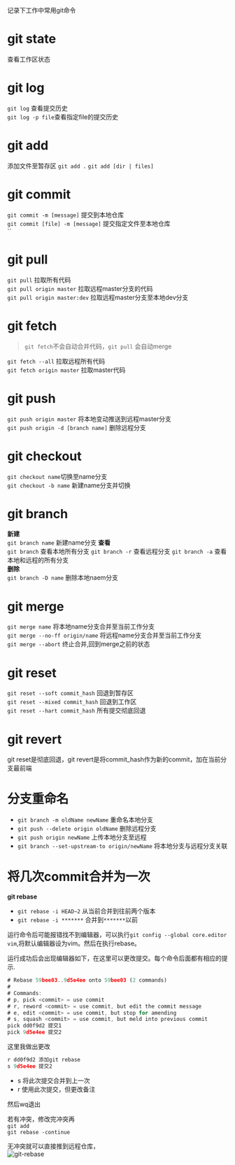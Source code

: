 记录下工作中常用git命令

# git state
查看工作区状态

# git log  

`git log` 查看提交历史   
`git log -p file`查看指定file的提交历史   

# git add 

添加文件至暂存区 
`git add .`
`git add [dir | files]`

# git commit   

`git commit -m [message]` 提交到本地仓库  
`git commit [file] -m [message]` 提交指定文件至本地仓库    
``

# git pull

`git pull` 拉取所有代码    
`git pull origin master` 拉取远程master分支的代码   
`git pull origin master:dev` 拉取远程master分支至本地dev分支   

# git fetch  
> `git fetch`不会自动合并代码，`git pull` 会自动merge  

`git fetch --all` 拉取远程所有代码  
`git fetch origin master` 拉取master代码

# git push 

`git push origin master` 将本地变动推送到远程master分支   
`git push origin -d [branch name]` 删除远程分支


# git checkout  

`git checkout name`切换至name分支   
`git checkout -b name` 新建name分支并切换   

# git branch  

**新建**   
`git branch name` 新建name分支
**查看**    
`git branch` 查看本地所有分支
`git branch -r` 查看远程分支
`git branch -a` 查看本地和远程的所有分支  
**删除**   
`git branch -D name` 删除本地naem分支  


# git merge  

`git merge name` 将本地name分支合并至当前工作分支   
`git merge --no-ff origin/name` 将远程name分支合并至当前工作分支  
`git merge --abort`  终止合并,回到merge之前的状态  


# git reset   

`git reset --soft commit_hash` 回退到暂存区    
`git reset --mixed commit_hash` 回退到工作区  
`git reset --hart commit_hash` 所有提交彻底回退   

# git revert 

git reset是彻底回退，git revert是将commit_hash作为新的commit，加在当前分支最前端



# 分支重命名

 * `git branch -m oldName newName` 重命名本地分支   
 * `git push --delete origin oldName` 删除远程分支   
 * `git push origin newName` 上传本地分支至远程   
 * `git branch --set-upstream-to origin/newName` 将本地分支与远程分支关联  
 

# 将几次commit合并为一次

 **git rebase**   

 * `git rebase -i HEAD~2` 从当前合并到往前两个版本
 * `git rebase -i *******` 合并到`*******`以前

运行命令后可能报错找不到编辑器，可以执行`git config --global core.editor vim`,将默认编辑器设为vim。然后在执行rebase。   

运行成功后会出现编辑器如下，在这里可以更改提交。每个命令后面都有相应的提示.  
```js
# Rebase 59bee03..9d5e4ee onto 59bee03 (2 commands)
#
# Commands:
# p, pick <commit> = use commit
# r, reword <commit> = use commit, but edit the commit message
# e, edit <commit> = use commit, but stop for amending
# s, squash <commit> = use commit, but meld into previous commit
pick dd0f9d2 提交1
pick 9d5e4ee 提交2
```

这里我做出更改   
```js
r dd0f9d2 添加git rebase
s 9d5e4ee 提交2
```
 * s 将此次提交合并到上一次
 * r 使用此次提交，但更改备注

然后wq退出 

若有冲突，修改完冲突再  
`git add`   
`git rebase -continue`    

无冲突就可以直接推到远程仓库，  
![git-rebase](https://raw.githubusercontent.com/lxhyl/lxhyl.github.io/master/files/img/git-rebase.png)
